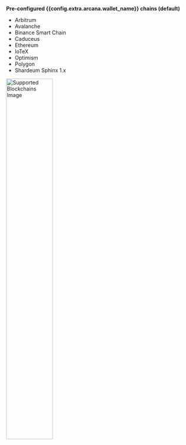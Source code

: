 <!--**Configured Blockchain Networks (Default)**:-->

**Pre-configured {{config.extra.arcana.wallet_name}} chains (default)**

* Arbitrum
* Avalanche
* Binance Smart Chain
* Caduceus
* Ethereum
* IoTeX
* Optimism 
* Polygon 
* Shardeum Sphinx 1.x

<img src="/img/an_wallet_default_chain_list.png" alt="Supported Blockchains Image" width="50%" class="an-screenshots"/>